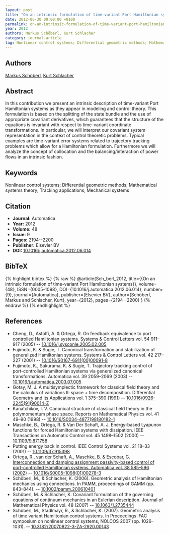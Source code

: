 ```yaml
---
layout: post
title: "On an intrinsic formulation of time-variant Port Hamiltonian systems"
date: 2012-06-30 00:00:00 +0100
permalink: on-an-intrinsic-formulation-of-time-variant-port-hamiltonian-systems
year: 2012
authors: Markus Schöberl, Kurt Schlacher
category: journal-article
tag: Nonlinear control systems; Differential geometric methods; Mathematical systems theory; Tracking applications; Mechanical systems
---
```

 
## Authors
[Markus Schöberl](authors/markus-schoberl), [Kurt Schlacher](authors/kurt-schlacher)
 
## Abstract
In this contribution we present an intrinsic description of time-variant Port Hamiltonian systems as they appear in modeling and control theory. This formulation is based on the splitting of the state bundle and the use of appropriate covariant derivatives, which guarantees that the structure of the equations is invariant with respect to time-variant coordinate transformations. In particular, we will interpret our covariant system representation in the context of control theoretic problems. Typical examples are time-variant error systems related to trajectory tracking problems which allow for a Hamiltonian formulation. Furthermore we will analyze the concept of collocation and the balancing/interaction of power flows in an intrinsic fashion.
 
## Keywords
Nonlinear control systems; Differential geometric methods; Mathematical systems theory; Tracking applications; Mechanical systems
 
## Citation
- **Journal:** Automatica
- **Year:** 2012
- **Volume:** 48
- **Issue:** 9
- **Pages:** 2194--2200
- **Publisher:** Elsevier BV
- **DOI:** [10.1016/j.automatica.2012.06.014](https://doi.org/10.1016/j.automatica.2012.06.014)
 
## BibTeX
{% highlight bibtex %}
{% raw %}
@article{Sch_berl_2012,
  title={{On an intrinsic formulation of time-variant Port Hamiltonian systems}},
  volume={48},
  ISSN={0005-1098},
  DOI={10.1016/j.automatica.2012.06.014},
  number={9},
  journal={Automatica},
  publisher={Elsevier BV},
  author={Schöberl, Markus and Schlacher, Kurt},
  year={2012},
  pages={2194--2200}
}
{% endraw %}
{% endhighlight %}
 
## References
- Cheng, D., Astolfi, A. & Ortega, R. On feedback equivalence to port controlled Hamiltonian systems. Systems &amp; Control Letters vol. 54 911–917 (2005) -- [10.1016/j.sysconle.2005.02.005](https://doi.org/10.1016/j.sysconle.2005.02.005)
- Fujimoto, K. & Sugie, T. Canonical transformation and stabilization of generalized Hamiltonian systems. Systems &amp; Control Letters vol. 42 217–227 (2001) -- [10.1016/S0167-6911(00)00091-8](https://doi.org/10.1016/S0167-6911(00)00091-8)
- Fujimoto, K., Sakurama, K. & Sugie, T. Trajectory tracking control of port-controlled Hamiltonian systems via generalized canonical transformations. Automatica vol. 39 2059–2069 (2003) -- [10.1016/j.automatica.2003.07.005](https://doi.org/10.1016/j.automatica.2003.07.005)
- Gotay, M. J. A multisymplectic framework for classical field theory and the calculus of variations II: space + time decomposition. Differential Geometry and its Applications vol. 1 375–390 (1991) -- [10.1016/0926-2245(91)90014-Z](https://doi.org/10.1016/0926-2245(91)90014-Z)
- Kanatchikov, I. V. Canonical structure of classical field theory in the polymomentum phase space. Reports on Mathematical Physics vol. 41 49–90 (1998) -- [10.1016/S0034-4877(98)80182-1](https://doi.org/10.1016/S0034-4877(98)80182-1)
- Maschke, B., Ortega, R. & Van Der Schaft, A. J. Energy-based Lyapunov functions for forced Hamiltonian systems with dissipation. IEEE Transactions on Automatic Control vol. 45 1498–1502 (2000) -- [10.1109/9.871758](https://doi.org/10.1109/9.871758)
- Putting energy back in control. IEEE Control Systems vol. 21 18–33 (2001) -- [10.1109/37.915398](https://doi.org/10.1109/37.915398)
- [Ortega, R., van der Schaft, A., Maschke, B. & Escobar, G. Interconnection and damping assignment passivity-based control of port-controlled Hamiltonian systems. Automatica vol. 38 585–596 (2002)](interconnection-and-damping-assignment-passivity-based-control-of-port-controlled-hamiltonian-systems) -- [10.1016/S0005-1098(01)00278-3](https://doi.org/10.1016/S0005-1098(01)00278-3)
- Schöberl, M., & Schlacher, K. (2006). Geometric analysis of Hamiltonian mechanics using connections. In PAMM, proceedings of GAMM (pp. 843–844). -- [10.1002/pamm.200610401](https://doi.org/10.1002/pamm.200610401)
- Schöberl, M. & Schlacher, K. Covariant formulation of the governing equations of continuum mechanics in an Eulerian description. Journal of Mathematical Physics vol. 48 (2007) -- [10.1063/1.2735444](https://doi.org/10.1063/1.2735444)
- Schöberl, M., Stadlmayr, R., & Schlacher, K. (2007). Geometric analysis of time variant Hamiltonian control systems. In Proceedings IFAC symposium on nonlinear control systems, NOLCOS 2007 (pp. 1026–1031). -- [10.3182/20070822-3-ZA-2920.00143](https://doi.org/10.3182/20070822-3-ZA-2920.00143)

